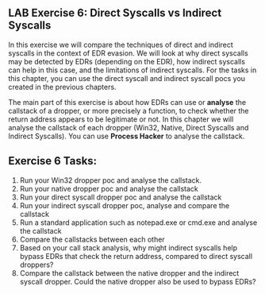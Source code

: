 ## LAB Exercise 6: Direct Syscalls vs Indirect Syscalls
In this exercise we will compare the techniques of direct and indirect syscalls in the context of EDR evasion. We will look at why direct syscalls may be detected by EDRs (depending on the EDR), how indirect syscalls can help in this case, and the limitations of indirect syscalls. For the tasks in this chapter, you can use the direct syscall and indirect syscall pocs you created in the previous chapters.

The main part of this exercise is about how EDRs can use or **analyse** the callstack of a dropper, or more precisely a function, to check whether the return address appears to be legitimate or not. In this chapter we will analyse the callstack of each dropper (Win32, Native, Direct Syscalls and Indirect Syscalls). You can use **Process Hacker** to analyse the callstack.

## Exercise 6 Tasks: 
1. Run your Win32 dropper poc and analyse the callstack.
2. Run your native dropper poc and analyse the callstack
3. Run your direct syscall dropper poc and analyse the callstack
4. Run your indirect syscall dropper poc, analyse and compare the callstack
5. Run a standard application such as notepad.exe or cmd.exe and analyse the callstack
6. Compare the callstacks between each other
7. Based on your call stack analysis, why might indirect syscalls help bypass EDRs that check the return address, compared to direct syscall droppers?
8. Compare the callstack between the native dropper and the indirect syscall dropper. Could the native dropper also be used to bypass EDRs? 




